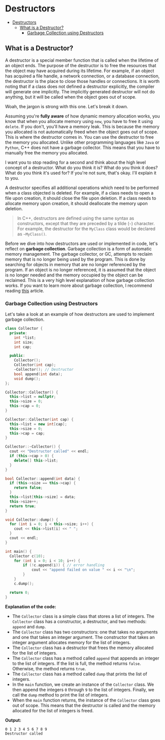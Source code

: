 # Destructors

- [Destructors](#destructors)
  - [What is a Destructor?](#what-is-a-destructor)
    - [Garbage Collection using Destructors](#garbage-collection-using-destructors)

## What is a Destructor?

A destructor is a special member function that is called when the lifetime of an object ends. The purpose of the destructor is to free the resources that the object may have acquired during its lifetime. For example, if an object has acquired a file handle, a network connection, or a database connection, the destructor is the place to close those handles or connections. It is worth noting that if a class does not defined a destructor explicitly, the compiler will generate one implicitly. The implicitly generated destructor will not do anything, but it will be called when the object goes out of scope. 

Woah, the jargon is strong with this one. Let's break it down.

Assuming you're **fully aware** of how dynamic memory allocation works, you know that when you allocate memory using `new`, you have to free it using `delete`. If you don't, you'll have a memory leak. This is because the memory you allocated is not automatically freed when the object goes out of scope. This is where the destructor comes in. You can use the destructor to free the memory you allocated. Unlike other programming languages like `Java` or `Python`, C++ does not have a garbage collector. This means that you have to manually free the memory you allocated.

I want you to stop reading for a second and think about the high level concept of a destructor. What do you think it is? What do you think it does? What do you think it's used for? If you're not sure, that's okay. I'll explain it to you.

A destructor specifies all additional operations which need to be performed when a class objected is deleted. For example, if a class needs to open a file upon creation, it should close the file upon deletion. If a class needs to allocate memory upon creation, it should deallocate the memory upon deletion.

> In C++, destructors are defined using the same syntax as constructors, except that they are preceded by a tilde (`~`) character. For example, the destructor for the `MyClass` class would be declared as `~MyClass()`.

Before we dive into how destructors are used or implemented in code, let's reflect on **garbage collection**. Garbage collection is a form of automatic memory management. The garbage collector, or GC, attempts to reclaim memory that is no longer being used by the program. This is done by searching for objects in memory that are no longer referenced by the program. If an object is no longer referenced, it is assumed that the object is no longer needed and the memory occupied by the object can be reclaimed. This is a very high level explanation of how garbage collection works. If you want to learn more about garbage collection, I recommend reading [this](https://www.geeksforgeeks.org/garbage-collection-java-vs-c/) article.

### Garbage Collection using Destructors

Let's take a look at an example of how destructors are used to implement garbage collection. 

```cpp
class Collector {
  private:
    int *list;
    int size;
    int cap;

  public:
    Collector();
    Collector(int cap);
    ~Collector(); // Destructor
    bool append(int data);
    void dump();
};

Collector::Collector() {
  this->list = nullptr;
  this->size = 0;
  this->cap = 0;
}

Collector::Collector(int cap) {
  this->list = new int[cap];
  this->size = 0;
  this->cap = cap;
}

Collector::~Collector() {
  cout << "Destructor called" << endl;
  if (this->cap > 0) {
    delete[] this->list;
  }
}

bool Collector::append(int data) {
  if (this->size == this->cap) {
    return false;
  }
  this->list[this->size] = data;
  this->size++;
  return true;
}

void Collector::dump() {
  for (int i = 0; i < this->size; i++) {
    cout << this->list[i] << " ";
  }
  cout << endl;
}

int main() {
  Collector c(10);
    for (int i = 0; i < 10; i++) {
        if (!c.append(i)) { // error handling
            cout << "append failed on value " << i << "\n";
        }
    }
    c.dump();

  return 0;
}
```

**Explanation of the code:**

- The `Collector` class is a simple class that stores a list of integers. The `Collector` class has a constructor, a destructor, and two methods: `append` and `dump`.
- The `Collector` class has two constructors: one that takes no arguments and one that takes an integer argument. The constructor that takes an integer argument allocates memory for the list of integers.
- The `Collector` class has a destructor that frees the memory allocated for the list of integers.
- The `Collector` class has a method called `append` that appends an integer to the list of integers. If the list is full, the method returns `false`. Otherwise, the method returns `true`.
- The `Collector` class has a method called `dump` that prints the list of integers.
- In the `main` function, we create an instance of the `Collector` class. We then append the integers `0` through `9` to the list of integers. Finally, we call the `dump` method to print the list of integers.
- When the `main` function returns, the instance of the `Collector` class goes out of scope. This means that the destructor is called and the memory allocated for the list of integers is freed.

**Output:**

```bash
0 1 2 3 4 5 6 7 8 9
Destructor called
```